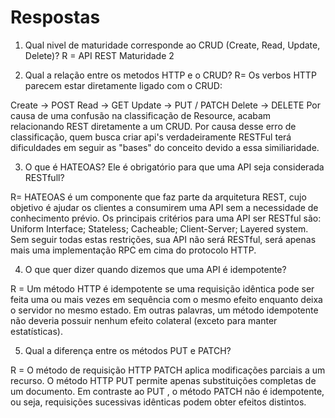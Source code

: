 # Respostas

1. Qual nivel de maturidade corresponde ao CRUD (Create, Read, Update, Delete)?
R = API REST Maturidade 2

2. Qual a relação entre os metodos HTTP e o CRUD?
R= Os verbos HTTP parecem estar diretamente ligado com o CRUD:

Create -> POST
Read -> GET
Update -> PUT / PATCH
Delete -> DELETE
Por causa de uma confusão na classificação de Resource, acabam relacionando REST diretamente a um CRUD. Por causa desse erro de classificação, quem busca criar api's verdadeiramente RESTFul terá dificuldades em seguir as "bases" do conceito devido a essa similiaridade.

3. O que é HATEOAS? Ele é obrigatório para que uma API seja considerada RESTfull?

R= HATEOAS é um componente que faz parte da arquitetura REST, cujo objetivo é ajudar os clientes a consumirem uma API sem a necessidade de conhecimento prévio.
Os principais critérios para uma API ser RESTful são:
Uniform Interface;
Stateless;
Cacheable;
Client-Server;
Layered system.
Sem seguir todas estas restrições, sua API não será RESTful, será apenas mais uma implementação RPC em cima do protocolo HTTP.

4. O que quer dizer quando dizemos que uma API é idempotente?

R = Um método HTTP é idempotente se uma requisição idêntica pode ser feita uma ou mais vezes em sequência com o mesmo efeito enquanto deixa o servidor no mesmo estado. Em outras palavras, um método idempotente não deveria possuir nenhum efeito colateral (exceto para manter estatísticas).

5. Qual a diferença entre os métodos PUT e PATCH?

R = O método de requisição HTTP PATCH aplica modificações parciais a um recurso. O método HTTP PUT permite apenas substituições completas de um documento. Em contraste ao PUT , o método PATCH não é idempotente, ou seja, requisições sucessivas idênticas podem obter efeitos distintos.
